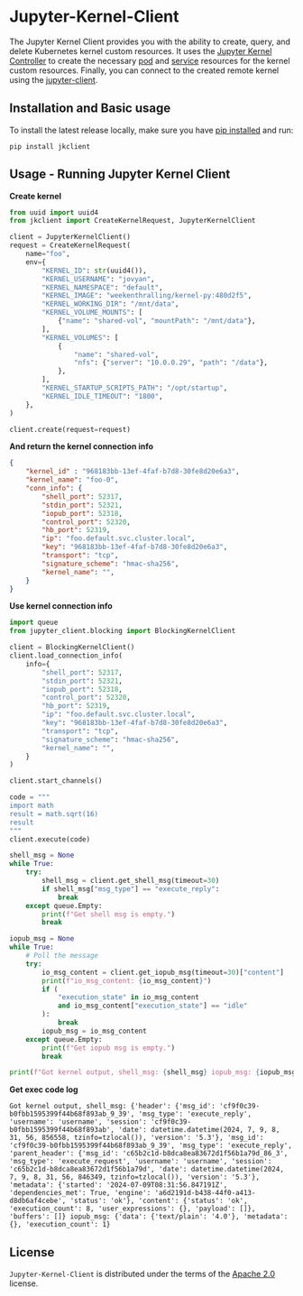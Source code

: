 # Jupyter-Kernel-Client

The Jupyter Kernel Client provides you with the ability to create, query, and delete Kubernetes kernel custom resources. It uses the [Jupyter Kernel Controller](https://github.com/weekenthralling/jupyter-kernel-controller) to create the necessary [pod](https://kubernetes.io/docs/concepts/workloads/pods/) and [service](https://kubernetes.io/docs/concepts/services-networking/service/) resources for the kernel custom resources. Finally, you can connect to the created remote kernel using the [jupyter-client](https://github.com/jupyter/jupyter_client).

## Installation and Basic usage

To install the latest release locally, make sure you have
[pip installed](https://pip.readthedocs.io/en/stable/installing/) and run:

```console
pip install jkclient
```

## Usage - Running Jupyter Kernel Client

**Create kernel**

```python
from uuid import uuid4
from jkclient import CreateKernelRequest, JupyterKernelClient

client = JupyterKernelClient()
request = CreateKernelRequest(
    name="foo",
    env={
        "KERNEL_ID": str(uuid4()),
        "KERNEL_USERNAME": "jovyan",
        "KERNEL_NAMESPACE": "default",
        "KERNEL_IMAGE": "weekenthralling/kernel-py:480d2f5",
        "KERNEL_WORKING_DIR": "/mnt/data",
        "KERNEL_VOLUME_MOUNTS": [
            {"name": "shared-vol", "mountPath": "/mnt/data"},
        ],
        "KERNEL_VOLUMES": [
            {
                "name": "shared-vol",
                "nfs": {"server": "10.0.0.29", "path": "/data"},
            },
        ],
        "KERNEL_STARTUP_SCRIPTS_PATH": "/opt/startup",
        "KERNEL_IDLE_TIMEOUT": "1800",
    },
)

client.create(request=request)
```

**And return the kernel connection info**

```json
{
    "kernel_id" : "968183bb-13ef-4faf-b7d8-30fe8d20e6a3",
    "kernel_name": "foo-0",
    "conn_info": {
        "shell_port": 52317,
        "stdin_port": 52321,
        "iopub_port": 52318,
        "control_port": 52320,
        "hb_port": 52319,
        "ip": "foo.default.svc.cluster.local",
        "key": "968183bb-13ef-4faf-b7d8-30fe8d20e6a3",
        "transport": "tcp",
        "signature_scheme": "hmac-sha256",
        "kernel_name": "",
    }
}
```

**Use kernel connection info**

```python
import queue
from jupyter_client.blocking import BlockingKernelClient

client = BlockingKernelClient()
client.load_connection_info(
    info={
        "shell_port": 52317,
        "stdin_port": 52321,
        "iopub_port": 52318,
        "control_port": 52320,
        "hb_port": 52319,
        "ip": "foo.default.svc.cluster.local",
        "key": "968183bb-13ef-4faf-b7d8-30fe8d20e6a3",
        "transport": "tcp",
        "signature_scheme": "hmac-sha256",
        "kernel_name": "",
    }
)

client.start_channels()

code = """
import math
result = math.sqrt(16)
result
"""
client.execute(code)

shell_msg = None
while True:
    try:
        shell_msg = client.get_shell_msg(timeout=30)
        if shell_msg["msg_type"] == "execute_reply":
            break
    except queue.Empty:
        print(f"Get shell msg is empty.")
        break

iopub_msg = None
while True:
    # Poll the message
    try:
        io_msg_content = client.get_iopub_msg(timeout=30)["content"]
        print(f"io_msg_content: {io_msg_content}")
        if (
            "execution_state" in io_msg_content
            and io_msg_content["execution_state"] == "idle"
        ):
            break
        iopub_msg = io_msg_content
    except queue.Empty:
        print(f"Get iopub msg is empty.")
        break

print(f"Got kernel output, shell_msg: {shell_msg} iopub_msg: {iopub_msg}")
```

**Get exec code log**

```console
Got kernel output, shell_msg: {'header': {'msg_id': 'cf9f0c39-b0fbb1595399f44b68f893ab_9_39', 'msg_type': 'execute_reply', 'username': 'username', 'session': 'cf9f0c39-b0fbb1595399f44b68f893ab', 'date': datetime.datetime(2024, 7, 9, 8, 31, 56, 856558, tzinfo=tzlocal()), 'version': '5.3'}, 'msg_id': 'cf9f0c39-b0fbb1595399f44b68f893ab_9_39', 'msg_type': 'execute_reply', 'parent_header': {'msg_id': 'c65b2c1d-b8dca8ea83672d1f56b1a79d_86_3', 'msg_type': 'execute_request', 'username': 'username', 'session': 'c65b2c1d-b8dca8ea83672d1f56b1a79d', 'date': datetime.datetime(2024, 7, 9, 8, 31, 56, 846349, tzinfo=tzlocal()), 'version': '5.3'}, 'metadata': {'started': '2024-07-09T08:31:56.847191Z', 'dependencies_met': True, 'engine': 'a6d2191d-b438-44f0-a413-d8db6af4cebe', 'status': 'ok'}, 'content': {'status': 'ok', 'execution_count': 8, 'user_expressions': {}, 'payload': []}, 'buffers': []} iopub_msg: {'data': {'text/plain': '4.0'}, 'metadata': {}, 'execution_count': 1}
```

## License

`Jupyter-Kernel-Client` is distributed under the terms of the [Apache 2.0](https://spdx.org/licenses/Apache-2.0.html) license.
